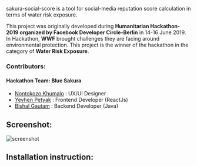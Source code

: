 sakura-social-score is a tool for social-media reputation score calculation in terms of water risk exposure.

This project was originally developed during **Humanitarian Hackathon-2019 organized by Facebook Developer Circle-Berlin** in 14-16 June 2019. In Hackathon, **WWF** brought challenges they are facing around environmental protection. This project is the winner of the hackathon in the category of **Water Risk Exposure**.

### Contributors: 
#### Hackathon Team: Blue Sakura
  * [Nontokozo Khumalo](https://www.linkedin.com/in/nontokozokhumalo/) : UX/UI Designer
  * [Yevhen Petyak](https://www.linkedin.com/in/ypetyak/) : Frontend Developer (ReactJs)
  * [Bishal Gautam](https://www.linkedin.com/in/bishal-gautam/) : Backend Developer (Java)

## Screenshot:
![screenshot](http://i63.tinypic.com/345c1sj.png)

## Installation instruction:
